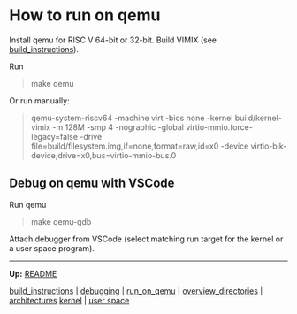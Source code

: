 # How to run on qemu

Install qemu for RISC V 64-bit or 32-bit. Build VIMIX (see [build_instructions](build_instructions.md)).

Run 
> make qemu

Or run manually:
> qemu-system-riscv64 -machine virt -bios none -kernel build/kernel-vimix -m 128M -smp 4 -nographic -global virtio-mmio.force-legacy=false -drive file=build/filesystem.img,if=none,format=raw,id=x0 -device virtio-blk-device,drive=x0,bus=virtio-mmio-bus.0


## Debug on qemu with VSCode

Run qemu
> make qemu-gdb

Attach debugger from VSCode (select matching run target for the kernel or a user space program).

---
**Up:** [README](../README.md)

[build_instructions](build_instructions.md) | [debugging](debugging.md) | [run_on_qemu](run_on_qemu.md) | [overview_directories](../overview_directories.md) | [architectures](architectures.md) 
[kernel](../kernel/kernel.md) | [user space](userspace.md)
